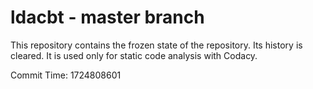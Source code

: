 # ldacbt - master branch

This repository contains the frozen state of the repository.
Its history is cleared. It is used only for static code
analysis with Codacy.

Commit Time: 1724808601